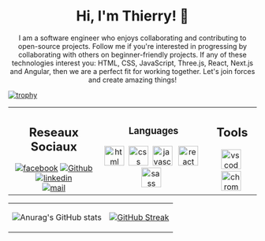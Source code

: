 <h1 align="center"> Hi, I'm Thierry! 👋</h1>
<p align="center">I am a software engineer who enjoys collaborating and contributing to open-source projects. Follow me if you're interested in progressing by collaborating with others on beginner-friendly projects. If any of these technologies interest you: HTML, CSS, JavaScript, Three.js, React, Next.js and Angular, then we are a perfect fit for working together. Let's join forces and create amazing things!
</p>

[![trophy](https://github-profile-trophy.vercel.app/?username=ThierryRakotomanana-ma&theme=algolia)](https://github.com/ryo-ma/github-profile-trophy)

<table width = "600px" align="center">
    <tr>
        <td>
            <h2 align = "center"> Reseaux Sociaux</h2> 
              <div id="badges" align = "center">
                <a href="https://web.facebook.com/prosperthierry.rakotomanana"><img src="https://img.shields.io/badge/Facebook-blue?logo=facebook&logoColor=white&style=for-the-badge" alt="facebook"></a>
                <a href="https://github.com/ThierryRakotomanana"><img src="https://img.shields.io/badge/Github-orange?logo=github&logoColor=black&style=for-the-badge"alt="Github"></a> <br>
                <a href="https://www.linkedin.com/in/prosper-thierry-rakotomanana-1a33b215b"><img src="https://img.shields.io/badge/Linkedin-blue?logo=linkedin&logoColor=white&style=for-the-badge" alt="linkedin"></a> <br>
                <a href="http://ThierryRakt@gmail.com"><img src="https://img.shields.io/badge/E.Mail-red?logo=mail&logoColor=red&style=for-the-badge" alt="mail"></a>
                <!-- <img src="https://komarev.com/ghpvc/?username=ThierryRakotomanana&style=for-the-badge"> -->
            </div>
        </td>
        <td>
            <h3 align = "center">Languages</h3>
            <div id="tecno" align="center">
            <img src="https://cdn.jsdelivr.net/gh/devicons/devicon/icons/html5/html5-plain-wordmark.svg" alt="html" width="40"/>&nbsp;
            <img src="https://cdn.jsdelivr.net/gh/devicons/devicon/icons/css3/css3-plain-wordmark.svg" alt="css" width="40" />&nbsp;
            <img src="https://cdn.jsdelivr.net/gh/devicons/devicon/icons/javascript/javascript-original.svg" alt="javascript" width="40"/> &nbsp; 
            <img src="https://cdn.jsdelivr.net/gh/devicons/devicon/icons/react/react-original-wordmark.svg" alt="react" width="40"/> &nbsp;
            <img src="https://cdn.jsdelivr.net/gh/devicons/devicon/icons/sass/sass-original.svg" alt="sass" width="40"/> &nbsp;
            </div>
        <td>
            <div align = "center">
                <h2>Tools</h2>
                <img src="https://cdn.jsdelivr.net/gh/devicons/devicon/icons/vscode/vscode-original-wordmark.svg" alt="vs code" width="40" />&nbsp;
                <img src="https://cdn.jsdelivr.net/gh/devicons/devicon/icons/chrome/chrome-original.svg" alt="chrome" width="40" />&nbsp;
            </div>
        </td>
    </tr>
</table>
<table align="center">
</div>
<tr>
<td >

![Anurag's GitHub stats](https://github-readme-stats.vercel.app/api?username=ThierryRakotomanana&show_icons=true&theme=github_dark)
</td>
<td>

[![GitHub Streak](https://streak-stats.demolab.com?user=ThierryRakotomanana&theme=github_dark_blue&card_width=497)](https://git.io/streak-stats)
</td>
</tr>
</table>